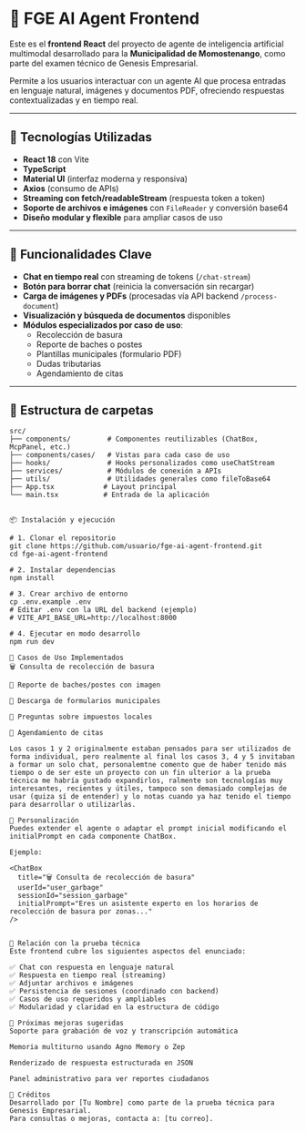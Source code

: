 # 🧠 FGE AI Agent Frontend

Este es el **frontend React** del proyecto de agente de inteligencia artificial multimodal desarrollado para la **Municipalidad de Momostenango**, como parte del examen técnico de Genesis Empresarial.

Permite a los usuarios interactuar con un agente AI que procesa entradas en lenguaje natural, imágenes y documentos PDF, ofreciendo respuestas contextualizadas y en tiempo real.

---

## 🚀 Tecnologías Utilizadas

- **React 18** con Vite
- **TypeScript**
- **Material UI** (interfaz moderna y responsiva)
- **Axios** (consumo de APIs)
- **Streaming con fetch/readableStream** (respuesta token a token)
- **Soporte de archivos e imágenes** con `FileReader` y conversión base64
- **Diseño modular y flexible** para ampliar casos de uso

---

## 🎯 Funcionalidades Clave

- **Chat en tiempo real** con streaming de tokens (`/chat-stream`)
- **Botón para borrar chat** (reinicia la conversación sin recargar)
- **Carga de imágenes y PDFs** (procesadas vía API backend `/process-document`)
- **Visualización y búsqueda de documentos** disponibles
- **Módulos especializados por caso de uso**:
  - Recolección de basura
  - Reporte de baches o postes
  - Plantillas municipales (formulario PDF)
  - Dudas tributarias
  - Agendamiento de citas

---

## 📁 Estructura de carpetas

```plaintext
src/
├── components/         # Componentes reutilizables (ChatBox, McpPanel, etc.)
├── components/cases/   # Vistas para cada caso de uso
├── hooks/              # Hooks personalizados como useChatStream
├── services/           # Módulos de conexión a APIs
├── utils/              # Utilidades generales como fileToBase64
├── App.tsx            # Layout principal
└── main.tsx           # Entrada de la aplicación


📦 Instalación y ejecución

# 1. Clonar el repositorio
git clone https://github.com/usuario/fge-ai-agent-frontend.git
cd fge-ai-agent-frontend

# 2. Instalar dependencias
npm install

# 3. Crear archivo de entorno
cp .env.example .env
# Editar .env con la URL del backend (ejemplo)
# VITE_API_BASE_URL=http://localhost:8000

# 4. Ejecutar en modo desarrollo
npm run dev

🧪 Casos de Uso Implementados
🗑️ Consulta de recolección de basura

🚧 Reporte de baches/postes con imagen

📄 Descarga de formularios municipales

🧾 Preguntas sobre impuestos locales

📅 Agendamiento de citas

Los casos 1 y 2 originalmente estaban pensados para ser utilizados de forma individual, pero realmente al final los casos 3, 4 y 5 invitaban a formar un solo chat, personalemtne comento que de haber tenido más tiempo o de ser este un proyecto con un fin ulterior a la prueba técnica me habría gustado expandirlos, ralmente son tecnologías muy interesantes, recientes y útiles, tampoco son demasiado complejas de usar (quiza sí de entender) y lo notas cuando ya haz tenido el tiempo para desarrollar o utilizarlas.

🔧 Personalización
Puedes extender el agente o adaptar el prompt inicial modificando el initialPrompt en cada componente ChatBox.

Ejemplo:

<ChatBox
  title="🗑️ Consulta de recolección de basura"
  userId="user_garbage"
  sessionId="session_garbage"
  initialPrompt="Eres un asistente experto en los horarios de recolección de basura por zonas..."
/>


🧠 Relación con la prueba técnica
Este frontend cubre los siguientes aspectos del enunciado:

✅ Chat con respuesta en lenguaje natural
✅ Respuesta en tiempo real (streaming)
✅ Adjuntar archivos e imágenes
✅ Persistencia de sesiones (coordinado con backend)
✅ Casos de uso requeridos y ampliables
✅ Modularidad y claridad en la estructura de código

🧩 Próximas mejoras sugeridas
Soporte para grabación de voz y transcripción automática

Memoria multiturno usando Agno Memory o Zep

Renderizado de respuesta estructurada en JSON

Panel administrativo para ver reportes ciudadanos

🤝 Créditos
Desarrollado por [Tu Nombre] como parte de la prueba técnica para Genesis Empresarial.
Para consultas o mejoras, contacta a: [tu correo].

